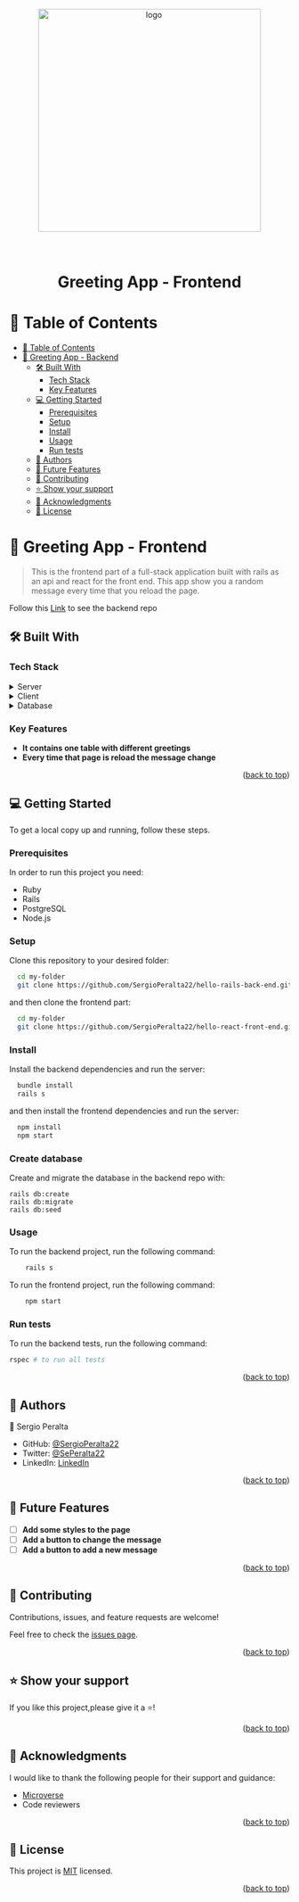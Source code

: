 <a name="readme-top"></a>

<div align="center">
  <br/>
  <br/>
  <br/>
  <!-- You are encouraged to replace this logo with your own! Otherwise you can also remove it. -->

 <img src="./logo3.svg" alt="logo" width="400"  height="auto" />
  <br/>
  <br/>
  <br/>
  <h1><b>Greeting App - Frontend</b></h1><a name="about-project"></a>
</div>

<!-- TABLE OF CONTENTS -->

# 📗 Table of Contents

- [📗 Table of Contents](#-table-of-contents)
- [📖 Greeting App - Backend ](#-about-project)
  - [🛠 Built With ](#-built-with-)
    - [Tech Stack ](#tech-stack-)
    - [Key Features ](#key-features-)
  - [💻 Getting Started ](#-getting-started-)
    - [Prerequisites](#prerequisites)
    - [Setup](#setup)
    - [Install](#install)
    - [Usage](#usage)
    - [Run tests](#run-tests)
  - [👥 Authors ](#-authors-)
  - [🔭 Future Features ](#-future-features-)
  - [🤝 Contributing ](#-contributing-)
  - [⭐️ Show your support ](#️-show-your-support-)
  - [🙏 Acknowledgments ](#-acknowledgments-)
  - [📝 License ](#-license-)

<!-- PROJECT DESCRIPTION -->

# 📖 Greeting App - Frontend <a name="about-project"></a>

> This is the frontend part of a full-stack application built with rails as an api and react for the front end. This app show you a random message every time that you reload the page.

Follow this [Link](https://github.com/SergioPeralta22/hello-rails-back-end) to see the backend repo

## 🛠 Built With <a name="built-with"></a>

### Tech Stack <a name="tech-stack"></a>

<details>
  <summary>Server</summary>
  <ul>
    <li><a href="https://www.ruby-lang.org/en/">Ruby</a></li>
    <li><a href="https://rubyonrails.org/">Ruby on Rails</a></li>
  </ul>
</details>

<details>
  <summary>Client</summary>
  <ul>
    <li><a href="https://reactjs.org/">React</a></li>
    <li><a href="https://redux.js.org/">Redux</a></li>
  </ul>
</details>

<details>
  <summary>Database</summary>
  <ul>
    <li><a href="https://www.postgresql.org/">PostgreSQL</a></li>
  </ul>
</details>

<!-- Features -->

### Key Features <a name="key-features"></a>

- **It contains one table with different greetings**
- **Every time that page is reload the message change**

<p align="right">(<a href="#readme-top">back to top</a>)</p>

[//]: # '## 🚀 Live Demo <a name="live-demo"></a>'
[//]: #
[//]: #
[//]: # '<p align="right">(<a href="#readme-top">back to top</a>)</p>'

<!-- GETTING STARTED -->

## 💻 Getting Started <a name="getting-started"></a>

To get a local copy up and running, follow these steps.

### Prerequisites

In order to run this project you need:

- Ruby
- Rails
- PostgreSQL
- Node.js

### Setup

Clone this repository to your desired folder:

```sh
  cd my-folder
  git clone https://github.com/SergioPeralta22/hello-rails-back-end.git
```

and then clone the frontend part:

```sh
  cd my-folder
  git clone https://github.com/SergioPeralta22/hello-react-front-end.git
```

### Install

Install the backend dependencies and run the server:

```sh
  bundle install
  rails s
```

and then install the frontend dependencies and run the server:

```sh
  npm install
  npm start
```

### Create database

Create and migrate the database in the backend repo with:

```
rails db:create
rails db:migrate
rails db:seed
```

### Usage

To run the backend project, run the following command:

```sh
    rails s
```

To run the frontend project, run the following command:

```sh
    npm start
```

### Run tests

To run the backend tests, run the following command:

```ruby
rspec # to run all tests
```

<!-- ### Deployment

You can deploy this project using:

<!--
Example:

```sh

```
 -->

<p align="right">(<a href="#readme-top">back to top</a>)</p>

<!-- AUTHORS -->

## 👥 Authors <a name="authors"></a>

👤 Sergio Peralta

- GitHub: [@SergioPeralta22](https://github.com/SergioPeralta22)
- Twitter: [@SePeralta22](https://twitter.com/SePeralta22)
- LinkedIn: [LinkedIn](https://linkedin.com/in/sergioperalta22)

<p align="right">(<a href="#readme-top">back to top</a>)</p>

<!-- FUTURE FEATURES -->

## 🔭 Future Features <a name="future-features"></a>

- [ ] **Add some styles to the page**
- [ ] **Add a button to change the message**
- [ ] **Add a button to add a new message**

<p align="right">(<a href="#readme-top">back to top</a>)</p>

<!-- CONTRIBUTING -->

## 🤝 Contributing <a name="contributing"></a>

Contributions, issues, and feature requests are welcome!

Feel free to check the [issues page](https://github.com/SergioPeralta22/hello-react-front-end/issues).

<p align="right">(<a href="#readme-top">back to top</a>)</p>

<!-- SUPPORT -->

## ⭐️ Show your support <a name="support"></a>

If you like this project,please give it a ⭐️!

<p align="right">(<a href="#readme-top">back to top</a>)</p>

<!-- ACKNOWLEDGEMENTS -->

## 🙏 Acknowledgments <a name="acknowledgements"></a>

I would like to thank the following people for their support and guidance:

- [Microverse](https://www.microverse.org/)
- Code reviewers

<p align="right">(<a href="#readme-top">back to top</a>)</p>

<!-- FAQ (optional) -->
<!--
## ❓ FAQ <a name="faq"></a>

- **Do I need to install any program before running this project?**

  - [ ] **Yes, you need to install PostgreSQL**

  <br>

- **Can I use this project for my own purposes?**

  - [ ] **Yes, you can.** -->

[//]: # '<p align="right">(<a href="#readme-top">back to top</a>)</p>'

<!-- LICENSE -->

## 📝 License <a name="license"></a>

This project is [MIT](./LICENSE) licensed.

<p align="right">(<a href="#readme-top">back to top</a>)</p>
